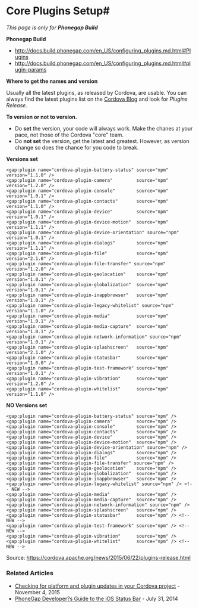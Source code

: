 # Core Plugins Setup#

*This page is only for* ***Phonegap Build***

**Phonegap Build**
- http://docs.build.phonegap.com/en_US/configuring_plugins.md.html#Plugins
- http://docs.build.phonegap.com/en_US/configuring_plugins.md.html#plugin-params

**Where to get the names and version**

Usually all the latest plugins, as released by Cordova, are usable. You can always find the latest plugins list on the [Cordova Blog](https://cordova.apache.org/blog/) and look for *Plugins Release*.

**To version or not to version.**

- Do **set** the version, your code will always work. Make the chanes at your pace, not those of the Cordova "core" team.
- Do **not set** the version, get the latest and greatest. However, as version change so does the chance for you code to break.

**Versions set**
```
<gap:plugin name="cordova-plugin-battery-status" source="npm" version="1.1.0" />
<gap:plugin name="cordova-plugin-camera"         source="npm" version="1.2.0" />
<gap:plugin name="cordova-plugin-console"        source="npm" version="1.0.1" />
<gap:plugin name="cordova-plugin-contacts"       source="npm" version="1.1.0" />
<gap:plugin name="cordova-plugin-device"         source="npm" version="1.0.1" />
<gap:plugin name="cordova-plugin-device-motion"  source="npm" version="1.1.1" />
<gap:plugin name="cordova-plugin-device-orientation" source="npm" version="1.0.1" />
<gap:plugin name="cordova-plugin-dialogs"        source="npm" version="1.1.1" />
<gap:plugin name="cordova-plugin-file"           source="npm" version="2.1.0" />
<gap:plugin name="cordova-plugin-file-transfer" source="npm" version="1.2.0" />
<gap:plugin name="cordova-plugin-geolocation"    source="npm" version="1.0.1" />
<gap:plugin name="cordova-plugin-globalization"  source="npm" version="1.0.1" />
<gap:plugin name="cordova-plugin-inappbrowser"   source="npm" version="1.0.1" />
<gap:plugin name="cordova-plugin-legacy-whitelist" source="npm" version="1.1.0" />
<gap:plugin name="cordova-plugin-media"          source="npm" version="1.0.1" />
<gap:plugin name="cordova-plugin-media-capture"  source="npm" version="1.0.1" />
<gap:plugin name="cordova-plugin-network-information" source="npm" version="1.0.1" />
<gap:plugin name="cordova-plugin-splashscreen"   source="npm" version="2.1.0" />
<gap:plugin name="cordova-plugin-statusbar"      source="npm" version="1.0.0" />
<gap:plugin name="cordova-plugin-test-framework" source="npm" version="1.0.1" />
<gap:plugin name="cordova-plugin-vibration"      source="npm" version="1.2.0" />
<gap:plugin name="cordova-plugin-whitelist"      source="npm" version="1.1.0" />
```

**NO Versions set**
```
<gap:plugin name="cordova-plugin-battery-status" source="npm" />
<gap:plugin name="cordova-plugin-camera"         source="npm" />
<gap:plugin name="cordova-plugin-console"        source="npm" />
<gap:plugin name="cordova-plugin-contacts"       source="npm" />
<gap:plugin name="cordova-plugin-device"         source="npm" />
<gap:plugin name="cordova-plugin-device-motion"  source="npm" />
<gap:plugin name="cordova-plugin-device-orientation" source="npm" />
<gap:plugin name="cordova-plugin-dialogs"        source="npm" />
<gap:plugin name="cordova-plugin-file"           source="npm" />
<gap:plugin name="cordova-plugin-file-transfer" source="npm" />
<gap:plugin name="cordova-plugin-geolocation"    source="npm" />
<gap:plugin name="cordova-plugin-globalization"  source="npm" />
<gap:plugin name="cordova-plugin-inappbrowser"   source="npm" />
<gap:plugin name="cordova-plugin-legacy-whitelist" source="npm" /> <!-- NEW -->
<gap:plugin name="cordova-plugin-media"          source="npm" />
<gap:plugin name="cordova-plugin-media-capture"  source="npm" />
<gap:plugin name="cordova-plugin-network-information" source="npm" />
<gap:plugin name="cordova-plugin-splashscreen"   source="npm" />
<gap:plugin name="cordova-plugin-statusbar"      source="npm" /> <!-- NEW -->
<gap:plugin name="cordova-plugin-test-framework" source="npm" /> <!-- NEW -->
<gap:plugin name="cordova-plugin-vibration"      source="npm" />
<gap:plugin name="cordova-plugin-whitelist"      source="npm" /> <!-- NEW -->
```

Source: https://cordova.apache.org/news/2015/06/22/plugins-release.html<br>

### Related Articles ###

- [Checking for platform and plugin updates in your Cordova project](http://www.raymondcamden.com/2015/11/04/checking-for-platform-and-plugin-updates-in-your-cordova-project) - November 4, 2015
- [PhoneGap Developer?s Guide to the iOS Status Bar](http://devgirl.org/2014/07/31/phonegap-developers-guid/) - July 31, 2014



